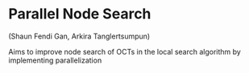 # Parallel Node Search
(Shaun Fendi Gan, Arkira Tanglertsumpun)

Aims to improve node search of OCTs in the local search algorithm by implementing parallelization
